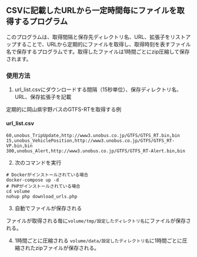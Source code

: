 ## CSVに記載したURLから一定時間毎にファイルを取得するプログラム

このプログラムは、取得間隔と保存先ディレクトリ名、URL、拡張子をリストアップすることで、URLから定期的にファイルを取得し、取得時刻を表すファイル名で保存するプログラムです。取得したファイルは1時間ごとにzip圧縮して保存されます。

### 使用方法
1. url_list.csvにダウンロードする間隔（15秒単位）、保存ディレクトリ名、URL、保存拡張子を記載

定期的に岡山県宇野バスのGTFS-RTを取得する例

#### url_list.csv
```
60,unobus_TripUpdate,http://www3.unobus.co.jp/GTFS/GTFS_RT.bin,bin
15,unobus_VehiclePosition,http://www3.unobus.co.jp/GTFS/GTFS_RT-VP.bin,bin
300,unobus_Alert,http://www3.unobus.co.jp/GTFS/GTFS_RT-Alert.bin,bin
```


2. 次のコマンドを実行
```
# Dockerがインストールされている場合
docker-compose up -d
# PHPがインストールされている場合
cd volume
nohup php download_urls.php
```

3. 自動でファイルが保存される

ファイルが取得される毎に``volume/tmp/設定したディレクトリ名``にファイルが保存される。

4. 1時間ごとに圧縮される
``volume/data/設定したディレクトリ名``に1時間ごとに圧縮されたzipファイルが保存される。
